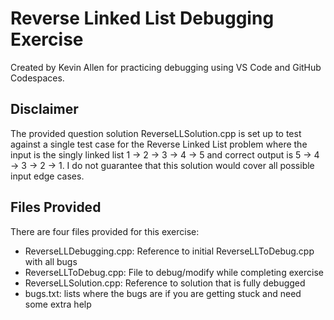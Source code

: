 # Reverse Linked List Debugging Exercise
Created by Kevin Allen for practicing debugging using VS Code and GitHub Codespaces.

## Disclaimer
The provided question solution ReverseLLSolution.cpp is set up to test against a single test case for the Reverse Linked List problem where the input is the singly linked list 1 -> 2 -> 3 -> 4 -> 5 and correct output is 5 -> 4 -> 3 -> 2 -> 1. I do not guarantee that this solution would cover all possible input edge cases.

## Files Provided
There are four files provided for this exercise: 
- ReverseLLDebugging.cpp: Reference to initial ReverseLLToDebug.cpp with all bugs
- ReverseLLToDebug.cpp: File to debug/modify while completing exercise
- ReverseLLSolution.cpp: Reference to solution that is fully debugged
- bugs.txt: lists where the bugs are if you are getting stuck and need some extra help
